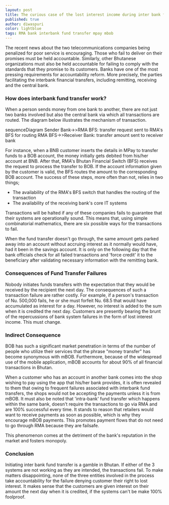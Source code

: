 ```yaml
---
layout: post
title: The curious case of the lost interest income during inter bank fund transfer failures
published: true
author: diwaspuri
color: lightblue
tags: RMA bank interbank fund transfer mpay mbob
---
```


The recent news about the two telecommunications companies being penalized for poor service is encouraging. Those who fail to deliver on their promises must be held accountable. Similarly, other Bhutanese organizations must also be held accountable for failing to comply with the standards that they promise to its customers. Banks have one of the most pressing requirements for accountability reform. More precisely, the parties facilitating the interbank financial transfers, including remitting, receiving and the central bank.

### How does interbank fund transfer work?

When a person sends money from one bank to another, there are not just two banks involved but also the central bank via which all transactions are routed. The diagram below illustrates the mechanism of transaction.

<div class="mermaid">
sequenceDiagram
	Sender Bank->>RMA BFS: transfer request sent to RMA's BFS for routing
	RMA BFS->>Receiver Bank: transfer amount sent to receiver bank
</div>

For instance, when a BNB customer inserts the details in MPay to transfer funds to a BOB account, the money initially gets debited from his/her account at BNB. After that, RMA's Bhutan Financial Switch (BFS) receives the request to process the transfer to BOB. If the account information given by the customer is valid, the BFS routes the amount to the corresponding BOB account. The success of these steps, more often than not, relies in two things;

- The availability of the RMA's BFS switch that handles the routing of the transaction
- The availability of the receiving bank's core IT systems

Transactions will be halted if any of these companies fails to guarantee that their systems are operationally sound. This means that, using simple combinatorial mathematics, there are six possible ways for the transactions to fail. 

When the fund transfer doesn't go through, the same amount gets parked away into an account without accruing interest as it normally would have, had it been in the savings account. It is only on the following day that the bank officials check for all failed transactions and 'force credit' it to the beneficiary after validating necessary information with the remitting bank.

### Consequences of Fund Transfer Failures

Nobody initiates funds transfers with the expectation that they would be received by the recipient the next day. The consequences of such a transaction failure are rather costly. For example, if a person's transaction of Nu. 500,000 fails, he or she must forfeit Nu. 68.5 that would have accumulated as interest for a day. However, no interest is added to the sum when it is credited the next day. Customers are presently bearing the brunt of the repercussions of bank system failures in the form of lost interest income. This must change.

### Indirect Consequence

BOB has such a significant market penetration in terms of the number of people who utilize their services that the phrase "money transfer" has become synonymous with mBOB. Furthermore, because of the widespread use of the mobile application, mBOB accounts for about 90% of all financial transactions in Bhutan.

When a customer who has an account in another bank comes into the shop wishing to pay using the app that his/her bank provides, it is often revealed to them that owing to frequent failures associated with interbank fund transfers, the shops would not be accepting the payments unless it is from mBOB. It must also be noted that 'intra-bank' fund transfer which happens within the same bank, doesn't require the transactions to go via RMA and are 100% successful every time. It stands to reason that retailers would want to receive payments as soon as possible, which is why they encourage mBOB payments. This promotes payment flows that do not need to go through RMA because they are failsafe.

This phenomenon comes at the detriment of the bank's reputation in the market and fosters monopoly.

### Conclusion

Initiating inter bank fund transfer is a gamble in Bhutan. If either of the 3 systems are not working as they are intended, the transactions fail. To make matters disappointing, none of the three entities involved in the process take accountability for the failure denying customer their right to lost interest. It makes sense that the customers are given interest on their amount the next day when it is credited, if the systems can't be make 100% foolproof.



